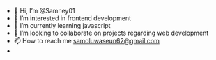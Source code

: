 - 👋 Hi, I’m @Samney01
- 👀 I’m interested in frontend development
- 🌱 I’m currently learning javascript
- 💞️ I’m looking to collaborate on  projects regarding web development
- 📫 How to reach me samoluwaseun62@gmail.com
- 

<!---
Samney01/Samney01 is a ✨ special ✨ repository because its `README.md` (this file) appears on your GitHub profile.
You can click the Preview link to take a look at your changes.
--->
